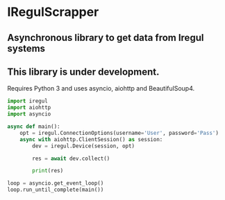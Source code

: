 # IRegulScrapper

## Asynchronous library to get data from Iregul systems

## This library is under development.

Requires Python 3 and uses asyncio, aiohttp and BeautifulSoup4.

```python
import iregul 
import aiohttp
import asyncio

async def main():
    opt = iregul.ConnectionOptions(username='User', password='Pass')
    async with aiohttp.ClientSession() as session:
        dev = iregul.Device(session, opt)

        res = await dev.collect()

        print(res)

loop = asyncio.get_event_loop()
loop.run_until_complete(main())
```
